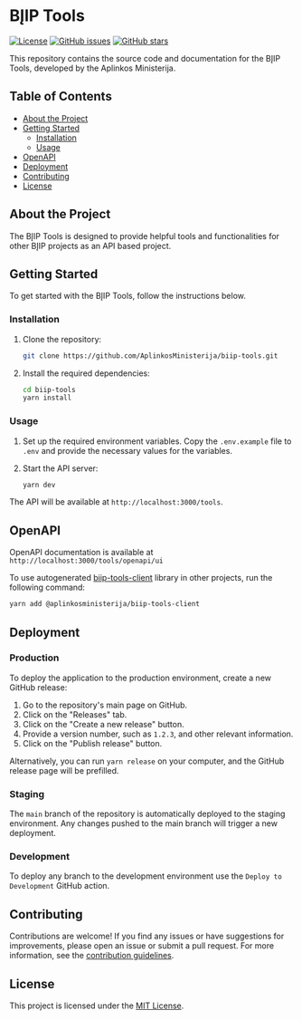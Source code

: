 # BĮIP Tools

[![License](https://img.shields.io/github/license/AplinkosMinisterija/biip-tools)](https://github.com/AplinkosMinisterija/biip-tools/blob/main/LICENSE)
[![GitHub issues](https://img.shields.io/github/issues/AplinkosMinisterija/biip-tools)](https://github.com/AplinkosMinisterija/biip-tools/issues)
[![GitHub stars](https://img.shields.io/github/stars/AplinkosMinisterija/biip-tools)](https://github.com/AplinkosMinisterija/biip-tools/stargazers)

This repository contains the source code and documentation for the BĮIP Tools, developed by the Aplinkos
Ministerija.

## Table of Contents

- [About the Project](#about-the-project)
- [Getting Started](#getting-started)
  - [Installation](#installation)
  - [Usage](#usage)
- [OpenAPI](#openapi)
- [Deployment](#deployment)
- [Contributing](#contributing)
- [License](#license)

## About the Project

The BĮIP Tools is designed to provide helpful tools and functionalities for other BĮIP projects as an API based project.

## Getting Started

To get started with the BĮIP Tools, follow the instructions below.

### Installation

1. Clone the repository:

   ```bash
   git clone https://github.com/AplinkosMinisterija/biip-tools.git
   ```

2. Install the required dependencies:

   ```bash
   cd biip-tools
   yarn install
   ```

### Usage

1. Set up the required environment variables. Copy the `.env.example` file to `.env` and provide the necessary values
   for the variables.

2. Start the API server:

   ```bash
   yarn dev
   ```

The API will be available at `http://localhost:3000/tools`.

## OpenAPI

OpenAPI documentation is available at `http://localhost:3000/tools/openapi/ui`

To use autogenerated [biip-tools-client](https://www.npmjs.com/package/@aplinkosministerija/biip-tools-client) library
in other projects, run the following command:

```bash
yarn add @aplinkosministerija/biip-tools-client
```

## Deployment

### Production

To deploy the application to the production environment, create a new GitHub release:

1. Go to the repository's main page on GitHub.
2. Click on the "Releases" tab.
3. Click on the "Create a new release" button.
4. Provide a version number, such as `1.2.3`, and other relevant information.
5. Click on the "Publish release" button.

Alternatively, you can run `yarn release` on your computer, and the GitHub release page will be prefilled.

### Staging

The `main` branch of the repository is automatically deployed to the staging environment. Any changes pushed to the main
branch will trigger a new deployment.

### Development

To deploy any branch to the development environment use the `Deploy to Development` GitHub action.

## Contributing

Contributions are welcome! If you find any issues or have suggestions for improvements, please open an issue or submit a
pull request. For more information, see the [contribution guidelines](./CONTRIBUTING.md).

## License

This project is licensed under the [MIT License](./LICENSE).